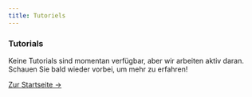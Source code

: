 ```yaml
---
title: Tutoriels
---
```


<div class="card">
  <h3>Tutorials</h3>
  <p>Keine Tutorials sind momentan verfügbar, aber wir arbeiten aktiv daran. Schauen Sie bald wieder vorbei, um mehr zu erfahren!</p>
  <a href="../" class="card-link">Zur Startseite &rarr;</a>
</div>
